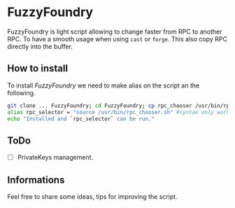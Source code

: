 # FuzzyFoundry
FuzzyFoundry is light script allowing to change faster from RPC to another RPC. To have a smooth usage when using `cast` or `forge`. 
This also copy RPC directly into the buffer. 


## How to install
To install *FuzzyFoundry* we need to make alias on the script an the following. 

```bash
git clone ... FuzzyFoundry; cd FuzzyFoundry; cp rpc_chooser /usr/bin/rpc_chooser.sh
alias rpc_selector = "source /usr/bin/rpc_chooser.sh" #syntax only working with zsh, bash (fish user need to check manually). 
echo "Installed and `rpc_selector` can be run."
```

## ToDo

- [ ] PrivateKeys management.

## Informations
Feel free to share some ideas, tips for improving the script.
